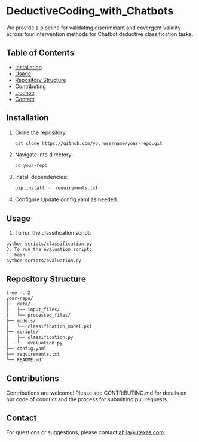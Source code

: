 # DeductiveCoding_with_Chatbots
We provide a pipeline for validating discriminant and covergent validity across four intervention methods for Chatbot deductive classification tasks.

## Table of Contents
- [Installation](#installation)
- [Usage](#usage)
- [Repository Structure](#repository-structure)
- [Contributing](#contributing)
- [License](#license)
- [Contact](#contact)

## Installation
1. Clone the repository:
   ```bash
   git clone https://github.com/yourusername/your-repo.git
2. Navigate into directory:
   ```bash
   cd your-repo
3. Install dependencies:
   ```bash
   pip install -r requirements.txt
4. Configure
   Update config.yaml as needed.  

## Usage
1. To run the classification script:
```bash
python scripts/classification.py
3. To run the evaluation script:
```bash
python scripts/evaluation.py 
```

## Repository Structure
   ```bash
   tree -L 2
   your-repo/
   ├── data/
   │   ├── input_files/
   │   └── processed_files/
   ├── models/
   │   └── classification_model.pkl
   ├── scripts/
   │   ├── classification.py
   │   └── evaluation.py
   ├── config.yaml
   ├── requirements.txt
   └── README.md
   ```

## Contributions
Contributions are welcome! Please see CONTRIBUTING.md for details on our code of conduct and the process for submitting pull requests.

## Contact 
For questions or suggestions, please contact ahila@utexas.com.
